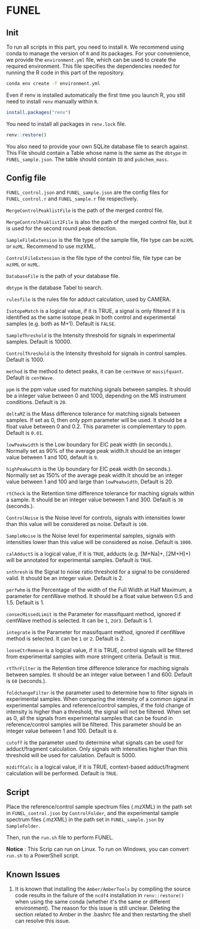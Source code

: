 # FUNEL

## Init ##

To run all scripts in this part, you need to install `R`. We recommend using conda to manage the version of `R` and its packages. For your convenience, we provide the `environment.yml` file, which can be used to create the required environment. This file specifies the dependencies needed for running the R code in this part of the repository.

```bash
conda env create -f environment.yml
```

Even if renv is installed automatically the first time you launch R, you still need to install `renv` manually within `R`.

```R
install.packages("renv")
```

You need to install all packages in `renv.lock` file. 

```R
renv::restore()
``` 

You also need to provide your own SQLite database file to search against. This File should contain a Table whose name is the same as the `dbtype` in `FUNEL_sample.json`. The table should contain `ID` and `pubchem_mass`.

## Config file ##

`FUNEL_control.json` and `FUNEL_sample.json` are the config files for `FUNEL_control.r` and `FUNEL_sample.r` file respectively. 

`MergeControlPeaklistFile` is the path of the merged control file. 

`MergeControlPeaklist2File` is also the path of the merged control file, but it is used for the second round peak detection.

`SampleFileExtension` is the file type of the sample file, file type can be `mzXML` or `mzML`. Recommend to use mzXML.

`ControlFileExtension` is the file type of the control file, file type can be `mzXML` or `mzML`. 

`DatabaseFile` is the path of your database file.

`dbtype` is the database Tabel to search. 

`rulesfile` is the rules file for adduct calculation, used by CAMERA. 

`IsotopeMatch` is a logical value, if it is TRUE, a signal is only filtered if it is identified as the same isotope peak in both control and experimental samples (e.g. both as M+1). Default is `FALSE`. 

`SampleThreshold` is the Intensity threshold for signals in experimental samples. Default is 10000. 

`ControlThreshold` is the Intensity threshold for signals in control samples. Default is 1000. 

`method` is the method to detect peaks, it can be `centWave` or `massifquant`. Default is `centWave`. 

`ppm` is the ppm value used for matching signals between samples. It should be a integer value between 0 and 1000, depending on the MS instrument conditions. Default is `20`.

`deltaMZ` is the Mass difference tolerance for matching signals between samples. If set as 0, then only ppm parameter will be used. It should be a float value between 0 and 0.2. This parameter is complementary to ppm. Default is `0.01`.

`lowPeakwidth` is the Low boundary for EIC peak width (in seconds.). Normally set as 90% of the average peak width.It should be an integer value between 1 and 100, default is `9`. 

`highPeakwidth` is the Up boundary for EIC peak width (in seconds.). Normally set as 150% of the average peak width.It should be an integer value between 1 and 100 and large than `lowPeakwidth`, Default is 20. 

`rtCheck` is the Retention time difference tolerance for maching signals within a sample. It should be an integer value between 1 and 300. Default is `30` (seconds.). 

`ControlNoise` is the Noise level for controls, signals with intensities lower than this value will be considered as noise. Default is `100`. 

`SampleNoise` is the Noise level for experimental samples, signals with intensities lower than this value will be considered as noise. Default is `1000`. 

`calAdductS` is a logical value, if it is `TRUE`, adducts (e.g. [M+Na]+, [2M+H]+) will be annotated for experimental samples. Default is `TRUE`. 

`snthresh` is the Signal to noise ratio threshold for a signal to be considered valid. It should be an integer value. Default is 2. 

`perfwhm` is the Percentage of the width of the Full Width at Half Maximum, a parameter for centWave method. It should be a float  value between 0.5 and 1.5. Default is 1. 

`consecMissedLimit` is the Parameter for massifquant method, ignored if centWave method is selected. It can be `1`, `2`or`3`. Default is 1. 

`integrate` is the Parameter for massifquant method, ignored if centWave method is selected. It can be `1` or `2`. Default is 2.

`looseCtrRemove` is a logical value, if it is TRUE, control signals will be filtered from experimental samples with more stringent criteria. Default is `TRUE`.

`rtThrFilter` is the Retention time difference tolerance for maching signals between samples. It should be an integer value between 1 and 600. Default is `60` (seconds.).

`foldchangeFilter` is the parameter used to determine how to filter signals in experimental samples. When comparing the intensity of a common signal in experimental samples and reference/control samples, if the fold change of intensity is higher than a threshold, the signal will not be filtered. When set as 0, all the signals from experimental samples that can be found in reference/control samples will be filtered. This parameter should be an integer value between 1 and 100. Default is `0`.

`cutoff` is the parameter used to determine what signals can be used for adduct/fragment calculation. Only signals with intensities higher than this threshold will be used for calulation. Default is 5000.

`mzdiffCalc` is a logical value, if it is TRUE, context-based adduct/fragment calculation will be performed. Default is `TRUE`.

## Script ##

Place the reference/control sample spectrum files (.mzXML) in the path set in `FUNEL_control.json` by `ControlFolder`, and the experimental sample spectrum files (.mzXML) in the path set in `FUNEL_sample.json` by `SampleFolder`. 

Then, run the `run.sh` file to perform FUNEL.

**Notice** : This Scrip  can run on Linux. To run on Windows, you can convert `run.sh` to a PowerShell script.

## Known Issues ##

1. It is known that installing the `Amber/AmberTools` by compiling the source code results in the failure of the `ncdf4` installation in `renv::restore()` when using the same conda (whether it's the same or different environment). The reason for this issue is still unclear. Deleting the section related to Amber in the .bashrc file and then restarting the shell can resolve this issue.